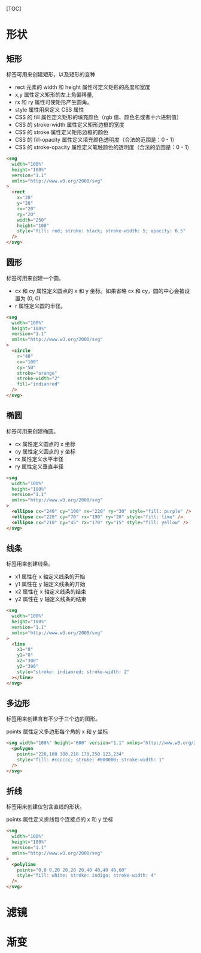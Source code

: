 [TOC]

# 形状

## 矩形

<rect> 标签可用来创建矩形，以及矩形的变种

- rect 元素的 width 和 height 属性可定义矩形的高度和宽度
- x,y 属性定义矩形的左上角偏移量,
- rx 和 ry 属性可使矩形产生圆角。
- style 属性用来定义 CSS 属性
- CSS 的 fill 属性定义矩形的填充颜色（rgb 值、颜色名或者十六进制值）
- CSS 的 stroke-width 属性定义矩形边框的宽度
- CSS 的 stroke 属性定义矩形边框的颜色
- CSS 的 fill-opacity 属性定义填充颜色透明度（合法的范围是：0 - 1）
- CSS 的 stroke-opacity 属性定义笔触颜色的透明度（合法的范围是：0 - 1）

```html
<svg
  width="100%"
  height="100%"
  version="1.1"
  xmlns="http://www.w3.org/2000/svg"
>
  <rect
    x="20"
    y="20"
    rx="20"
    ry="20"
    width="250"
    height="100"
    style="fill: red; stroke: black; stroke-width: 5; opacity: 0.5"
  />
</svg>
```

## 圆形

<circle> 标签可用来创建一个圆。

- cx 和 cy 属性定义圆点的 x 和 y 坐标。如果省略 cx 和 cy，圆的中心会被设置为 (0, 0)
- r 属性定义圆的半径。

```html
<svg
  width="100%"
  height="100%"
  version="1.1"
  xmlns="http://www.w3.org/2000/svg"
>
  <circle
    r="40"
    cx="100"
    cy="50"
    stroke="orange"
    stroke-width="2"
    fill="indianred"
  />
</svg>
```

## 椭圆

<ellipse> 标签可用来创建椭圆。

- cx 属性定义圆点的 x 坐标
- cy 属性定义圆点的 y 坐标
- rx 属性定义水平半径
- ry 属性定义垂直半径

```html
<svg
  width="100%"
  height="100%"
  version="1.1"
  xmlns="http://www.w3.org/2000/svg"
>
  <ellipse cx="240" cy="100" rx="220" ry="30" style="fill: purple" />
  <ellipse cx="220" cy="70" rx="190" ry="20" style="fill: lime" />
  <ellipse cx="210" cy="45" rx="170" ry="15" style="fill: yellow" />
</svg>
```

## 线条

<line> 标签用来创建线条。

- x1 属性在 x 轴定义线条的开始
- y1 属性在 y 轴定义线条的开始
- x2 属性在 x 轴定义线条的结束
- y2 属性在 y 轴定义线条的结束

```html
<svg
  width="100%"
  height="100%"
  version="1.1"
  xmlns="http://www.w3.org/2000/svg"
>
  <line
    x1="0"
    y1="0"
    x2="300"
    y2="300"
    style="stroke: indianred; stroke-width: 2"
  ></line>
</svg>
```

## 多边形

<polygon> 标签用来创建含有不少于三个边的图形。

points 属性定义多边形每个角的 x 和 y 坐标

```html
<svg width="100%" height="600" version="1.1" xmlns="http://www.w3.org/2000/svg">
  <polygon
    points="220,100 300,210 170,250 123,234"
    style="fill: #cccccc; stroke: #000000; stroke-width: 1"
  />
</svg>
```

## 折线

<polyline> 标签用来创建仅包含直线的形状。

points 属性定义折线每个连接点的 x 和 y 坐标

```html
<svg
  width="100%"
  height="100%"
  version="1.1"
  xmlns="http://www.w3.org/2000/svg"
>
  <polyline
    points="0,0 0,20 20,20 20,40 40,40 40,60"
    style="fill: white; stroke: indigo; stroke-width: 4"
  />
</svg>
```

# 滤镜

# 渐变
